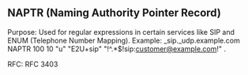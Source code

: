 
## NAPTR (Naming Authority Pointer Record)

Purpose: Used for regular expressions in certain services like SIP and ENUM (Telephone Number Mapping).
Example: _sip._udp.example.com NAPTR 100 10 "u" "E2U+sip" "!^.*$!sip:customer@example.com!" .

RFC: RFC 3403
